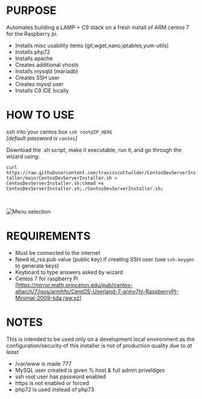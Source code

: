 # PURPOSE
Automates building a LAMP + C9 stack on a fresh install of ARM centos 7 for the Raspberry pi.
  - Installs misc usability items (git,wget,nano,iptables,yum-utils)
  - Installs php72
  - Installs apache
  - Creates additional vhosts
  - Installs mysqld (mariadb)
  - Creates SSH user
  - Creates mysql user
  - Installs C9 IDE locally





# HOW TO USE
ssh into your centos box `ssh root@IP_HERE` 
<br>*[default password is `centos`]*

Download the .sh script, make it executable, run it, and go through the wizard using:

```curl https://raw.githubusercontent.com/travisscottwilder/CentosDevServerInstaller/main/CentosDevServerInstaller.sh > CentosDevServerInstaller.sh;chmod +x CentosDevServerInstaller.sh;./CentosDevServerInstaller.sh;```

<br>

![Menu selection](/menu_select.png)


# REQUIREMENTS
  - Must be connected to the internet
  - Need id_rsa.pub value (public key) if creating SSH user (use `ssh-keygen` to generate keys)
  - Keyboard to type answers asked by wizard
  - Centos 7 for raspberry Pi [https://mirror.math.princeton.edu/pub/centos-altarch/7/isos/armhfp/CentOS-Userland-7-armv7hl-RaspberryPI-Minimal-2009-sda.raw.xz]


# NOTES
This is intended to be used only on a development local environment as the configuration/security of this installer is not of production quality due to *at least*
  - /var/www is made 777
  - MySQL user created is given % host & full admin priveldges 
  - ssh root user has password enabled
  - https is not enabled or forced
  - php72 is used instead of php73
